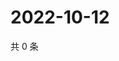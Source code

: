 # 2022-10-12

共 0 条

<!-- BEGIN WEIBO -->
<!-- 最后更新时间 Wed Oct 12 2022 13:43:35 GMT+0800 (China Standard Time) -->

<!-- END WEIBO -->
